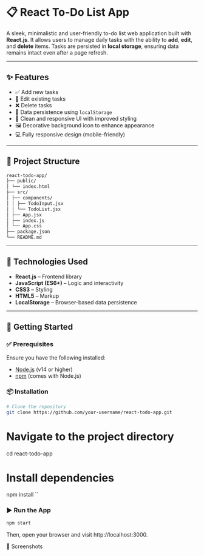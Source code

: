 # 📋 React To-Do List App

A sleek, minimalistic and user-friendly to-do list web application built with **React.js**. It allows users to manage daily tasks with the ability to **add**, **edit**, and **delete** items. Tasks are persisted in **local storage**, ensuring data remains intact even after a page refresh.

---

## ✨ Features

- ✅ Add new tasks  
- 📝 Edit existing tasks  
- ❌ Delete tasks  
- 💾 Data persistence using `localStorage`  
- 🎨 Clean and responsive UI with improved styling  
- 🖼️ Decorative background icon to enhance appearance  
- 💻 Fully responsive design (mobile-friendly)  

---

## 📁 Project Structure
```bash
react-todo-app/
├── public/
│ └── index.html
├── src/
│ ├── components/
│ │ ├── TodoInput.jsx
│ │ └── TodoList.jsx
│ ├── App.jsx
│ ├── index.js
│ └── App.css
├── package.json
└── README.md
```

---

## 🔧 Technologies Used

- **React.js** – Frontend library  
- **JavaScript (ES6+)** – Logic and interactivity  
- **CSS3** – Styling  
- **HTML5** – Markup  
- **LocalStorage** – Browser-based data persistence  

---

## 🚀 Getting Started

### ✅ Prerequisites

Ensure you have the following installed:

- [Node.js](https://nodejs.org/) (v14 or higher)  
- [npm](https://www.npmjs.com/) (comes with Node.js)

### 📦 Installation

```bash
# Clone the repository
git clone https://github.com/your-username/react-todo-app.git
```
# Navigate to the project directory
cd react-todo-app

# Install dependencies
npm install
``

### ▶️ Run the App

```bash
npm start
```

Then, open your browser and visit http://localhost:3000.

📸 Screenshots
